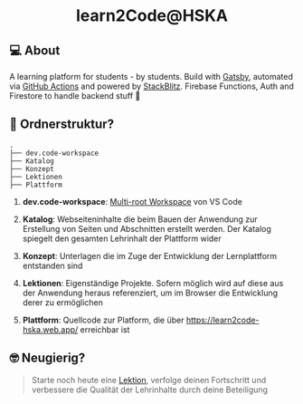 # <center /> learn2Code@HSKA 

## 💻 About

A learning platform for students - by students. Build with [Gatsby](https://www.gatsbyjs.org/), automated via [GitHub Actions](https://github.com/features/actions) and powered by [StackBlitz](https://stackblitz.com/). Firebase Functions, Auth and Firestore to handle backend stuff :rocket:


## 🧐 Ordnerstruktur?

    .
    ├── dev.code-workspace
    ├── Katalog
    ├── Konzept
    ├── Lektionen
    ├── Plattform

1. **dev.code-workspace**: [Multi-root Workspace](https://code.visualstudio.com/docs/editor/multi-root-workspaces) von VS Code

1. **Katalog**: Webseiteninhalte die beim Bauen der Anwendung zur Erstellung von Seiten und Abschnitten erstellt werden. Der Katalog spiegelt den gesamten Lehrinhalt der Plattform wider

1. **Konzept**: Unterlagen die im Zuge der Entwicklung der Lernplattform entstanden sind

1. **Lektionen**: Eigenständige Projekte. Sofern möglich wird auf diese aus der Anwendung heraus referenziert, um im Browser die Entwicklung derer zu ermöglichen

1. **Plattform**: Quellcode zur Platform, die über https://learn2code-hska.web.app/ erreichbar ist

## 🤓 Neugierig?

> Starte noch heute eine [Lektion](https://learn2code-hska.web.app/), verfolge deinen Fortschritt und verbessere die Qualität der Lehrinhalte durch deine Beteiligung